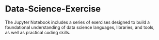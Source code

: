 # Data-Science-Exercise
The Jupyter Notebook includes a series of exercises designed to build a foundational understanding of data science languages, libraries, and tools, as well as practical coding skills.
